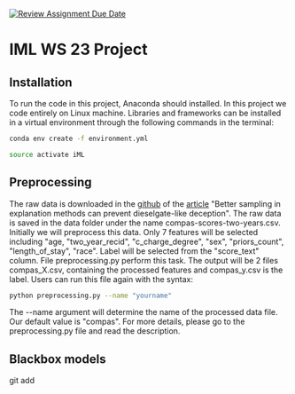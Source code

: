 [![Review Assignment Due Date](https://classroom.github.com/assets/deadline-readme-button-24ddc0f5d75046c5622901739e7c5dd533143b0c8e959d652212380cedb1ea36.svg)](https://classroom.github.com/a/k0DpfI3g)
# IML WS 23 Project
## Installation
To run the code in this project, Anaconda should installed. In this project we code entirely on Linux machine. Libraries and frameworks can be installed in a virtual environment through the following commands in the terminal:
```bash
conda env create -f environment.yml
```
```bash
source activate iML
```
## Preprocessing 
The raw data is downloaded in the [github](https://github.com/domenVres/Robust-LIME-SHAP-and-IME/tree/master) of the [article](https://arxiv.org/pdf/2101.11702.pdf) "Better sampling in explanation methods can prevent dieselgate-like deception". The raw data is saved in the data folder under the name compas-scores-two-years.csv. Initially we will preprocess this data. Only 7 features will be selected including "age, "two_year_recid", "c_charge_degree", "sex", "priors_count", "length_of_stay", "race". Label will be selected from the "score_text" column. File preprocessing.py perform this task. The output will be 2 files compas_X.csv, containing the processed features and compas_y.csv is the label. Users can run this file again with the syntax:
```bash
python preprocessing.py --name "yourname" 
```
The --name argument will determine the name of the processed data file. Our default value is "compas". For more details, please go to the preprocessing.py file and read the description.

## Blackbox models
git add 
